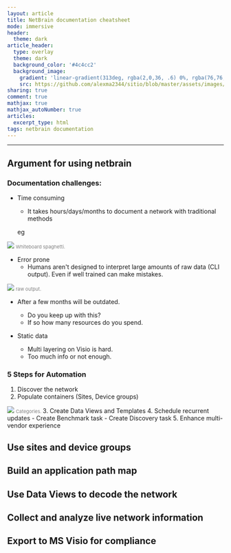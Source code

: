 ```yaml
---
layout: article
title: NetBrain documentation cheatsheet
mode: immersive
header:
  theme: dark
article_header:
  type: overlay
  theme: dark
  background_color: '#4c4cc2'
  background_image:
    gradient: 'linear-gradient(313deg, rgba(2,0,36, .6) 0%, rgba(76,76,194, .6) 47%, rgba(0,212,255, .6) 100%)'
    src: https://github.com/alexma2344/sitio/blob/master/assets/images/rainbows.jpg?raw=true"
sharing: true
comment: true
mathjax: true
mathjax_autoNumber: true
articles:
  excerpt_type: html
tags: netbrain documentation
---
```


<!--more-->

---

## Argument for using netbrain

### Documentation challenges:

- Time consuming
	- It takes hours/days/months to document a network with traditional methods

	eg 

<img src="https://github.com/alexma2344/sitio/blob/master/assets/images/security_network_chart.jpg?raw=true">
    <span style="font-size:11px; color:grey">
        Whiteboard spaghetti. 
    </span>
</div>


- Error prone
	- Humans aren't designed to interpret large amounts of raw data (CLI output). Even if well trained can make mistakes.

<img src="https://github.com/alexma2344/sitio/blob/master/assets/images/nat-ts-asa.jpg?raw=true">
    <span style="font-size:11px; color:grey">
        raw output. 
    </span>
</div>


- After a few months will be outdated.
	- Do you keep up with this?
	- If so how many resources do you spend.


- Static data
	- Multi layering on Visio is hard.
	- Too much info or not enough.

### 5 Steps for Automation

1. Discover the network
2. Populate containers (Sites, Device groups)
<img src="https://github.com/alexma2344/sitio/blob/master/assets/images/network-category.jpg?raw=true">
    <span style="font-size:11px; color:grey">
        Categories. 
    </span>
</div>
3. Create Data Views and Templates
4. Schedule recurrent updates
	- Create Benchmark task
	- Create Discovery task
5. Enhance multi-vendor experience

## Use sites and device groups



## Build an application path map

## Use Data Views to decode the network

## Collect and analyze live network information

## Export to MS Visio for compliance